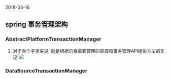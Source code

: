2018-04-16

## spring 事务管理架构

### AbstractPlatformTransactionManager
1. 对于各个子类来说, 就是根据自身需要管理的资源和事务管理API提供方法的实现
![](https://github.com/t734070824/tq.java/blob/master/tq.java.spring/src/main/java/_spring_jie_mi/_5_transaction_management/_5_19_transaction_framework/1.jpg?raw=true)

### DataSourceTransactionManager


